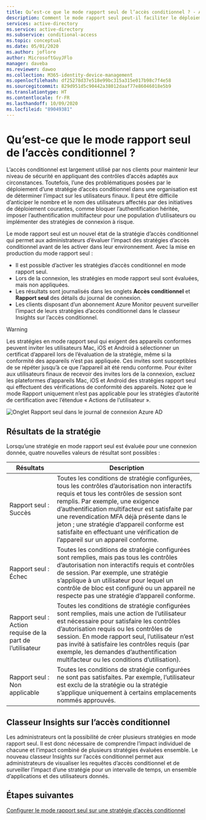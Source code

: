 ```yaml
---
title: Qu’est-ce que le mode rapport seul de l’accès conditionnel ? - Azure Active Directory
description: Comment le mode rapport seul peut-il faciliter le déploiement de la stratégie d’accès conditionnel ?
services: active-directory
ms.service: active-directory
ms.subservice: conditional-access
ms.topic: conceptual
ms.date: 05/01/2020
ms.author: joflore
author: MicrosoftGuyJFlo
manager: daveba
ms.reviewer: dawoo
ms.collection: M365-identity-device-management
ms.openlocfilehash: df25278d37e518e99bc315a315e017b98c7f4e58
ms.sourcegitcommit: 829d951d5c90442a38012daaf77e86046018e5b9
ms.translationtype: HT
ms.contentlocale: fr-FR
ms.lasthandoff: 10/09/2020
ms.locfileid: "89049381"
---
```

# <a name="what-is-conditional-access-report-only-mode"></a>Qu’est-ce que le mode rapport seul de l’accès conditionnel ?

L’accès conditionnel est largement utilisé par nos clients pour maintenir leur niveau de sécurité en appliquant des contrôles d’accès adaptés aux circonstances. Toutefois, l’une des problématiques posées par le déploiement d’une stratégie d’accès conditionnel dans une organisation est de déterminer l’impact sur les utilisateurs finaux. Il peut être difficile d’anticiper le nombre et le nom des utilisateurs affectés par des initiatives de déploiement courantes, comme bloquer l’authentification héritée, imposer l’authentification multifacteur pour une population d’utilisateurs ou implémenter des stratégies de connexion à risque. 

Le mode rapport seul est un nouvel état de la stratégie d’accès conditionnel qui permet aux administrateurs d’évaluer l’impact des stratégies d’accès conditionnel avant de les activer dans leur environnement.  Avec la mise en production du mode rapport seul :

- Il est possible d’activer les stratégies d’accès conditionnel en mode rapport seul.
- Lors de la connexion, les stratégies en mode rapport seul sont évaluées, mais non appliquées.
- Les résultats sont journalisés dans les onglets **Accès conditionnel** et **Rapport seul** des détails du journal de connexion.
- Les clients disposant d’un abonnement Azure Monitor peuvent surveiller l’impact de leurs stratégies d’accès conditionnel dans le classeur Insights sur l’accès conditionnel.

> [!WARNING]
> Les stratégies en mode rapport seul qui exigent des appareils conformes peuvent inviter les utilisateurs Mac, iOS et Android à sélectionner un certificat d’appareil lors de l’évaluation de la stratégie, même si la conformité des appareils n’est pas appliquée. Ces invites sont susceptibles de se répéter jusqu’à ce que l’appareil ait été rendu conforme. Pour éviter aux utilisateurs finaux de recevoir des invites lors de la connexion, excluez les plateformes d’appareils Mac, iOS et Android des stratégies rapport seul qui effectuent des vérifications de conformité des appareils. Notez que le mode Rapport uniquement n’est pas applicable pour les stratégies d’autorité de certification avec l’étendue « Actions de l’utilisateur ».

![Onglet Rapport seul dans le journal de connexion Azure AD](./media/concept-conditional-access-report-only/report-only-detail-in-sign-in-log.png)

## <a name="policy-results"></a>Résultats de la stratégie

Lorsqu’une stratégie en mode rapport seul est évaluée pour une connexion donnée, quatre nouvelles valeurs de résultat sont possibles :

| Résultats | Description |
| --- | --- |
| Rapport seul : Succès | Toutes les conditions de stratégie configurées, tous les contrôles d’autorisation non interactifs requis et tous les contrôles de session sont remplis. Par exemple, une exigence d’authentification multifacteur est satisfaite par une revendication MFA déjà présente dans le jeton ; une stratégie d’appareil conforme est satisfaite en effectuant une vérification de l’appareil sur un appareil conforme. |
| Rapport seul : Échec | Toutes les conditions de stratégie configurées sont remplies, mais pas tous les contrôles d’autorisation non interactifs requis et contrôles de session. Par exemple, une stratégie s’applique à un utilisateur pour lequel un contrôle de bloc est configuré ou un appareil ne respecte pas une stratégie d’appareil conforme. |
| Rapport seul : Action requise de la part de l’utilisateur | Toutes les conditions de stratégie configurées sont remplies, mais une action de l’utilisateur est nécessaire pour satisfaire les contrôles d’autorisation requis ou les contrôles de session. En mode rapport seul, l’utilisateur n’est pas invité à satisfaire les contrôles requis (par exemple, les demandes d’authentification multifacteur ou les conditions d’utilisation).   |
| Rapport seul : Non applicable | Toutes les conditions de stratégie configurées ne sont pas satisfaites. Par exemple, l’utilisateur est exclu de la stratégie ou la stratégie s’applique uniquement à certains emplacements nommés approuvés. |

## <a name="conditional-access-insights-workbook"></a>Classeur Insights sur l’accès conditionnel

Les administrateurs ont la possibilité de créer plusieurs stratégies en mode rapport seul. Il est donc nécessaire de comprendre l’impact individuel de chacune et l’impact combiné de plusieurs stratégies évaluées ensemble. Le nouveau classeur Insights sur l’accès conditionnel permet aux administrateurs de visualiser les requêtes d’accès conditionnel et de surveiller l’impact d’une stratégie pour un intervalle de temps, un ensemble d’applications et des utilisateurs donnés. 
 
## <a name="next-steps"></a>Étapes suivantes

[Configurer le mode rapport seul sur une stratégie d’accès conditionnel](howto-conditional-access-insights-reporting.md)
